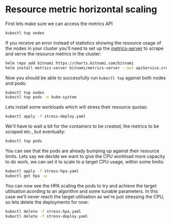 # Resource metric horizontal scaling

First lets make sure we can access the metrics API

```bash
kubectl top nodes
```

If you receive an error instead of statistics showing the resource usage of the nodes in your cluster you'll need to set up the [metrics-server](https://github.com/kubernetes-sigs/metrics-server) to scrape and serve the resource metrics in the cluster:

```bash
helm repo add bitnami https://charts.bitnami.com/bitnami
helm install metrics-server bitnami/metrics-server --set apiService.create=true --set extraArgs.kubelet-insecure-tls=true --set extraArgs.kubelet-preferred-address-types=InternalIP
```

Now you should be able to successfully run `kubectl top` against both nodes and pods:

```bash
kubectl top nodes
kubectl top pods -n kube-system
```

Lets install some workloads which will stress their resource quotas:

```bash
kubectl apply -f stress-deploy.yaml
```

We'll have to wait a bit for the containers to be created, the metrics to be scraped etc., but eventually:

```bash
kubectl top pods
```

You can see that the pods are already bumping up against their resource limits. Lets say we decide we want to give the CPU workload more capacity to do work, we can set it to scale to a target CPU usage, within some limits:

```bash
kubectl apply -f stress-hpa.yaml
kubectl get hpa -w
```

You can now see the HPA scaling the pods to try and achieve the target utilisation acording to an algorithm and some tunable parameters. In this case we'll never reach the target utilisation as we're just stressing the CPU, so lets delete the deployments for now:

```bash
kubectl delete -f stress-hpa.yaml
kubectl delete -f stress-deploy.yaml

```

